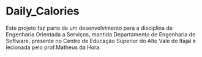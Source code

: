 # Daily_Calories
 Este projeto faz parte de um desenvolvimento para a disciplina de Engenharia Orientada a Serviços, mantida Departamento de Engenharia de Software, presente no Centro de Educação Superior do Alto Vale do Itajaí e lecionada pelo prof.Matheus da Hora.
